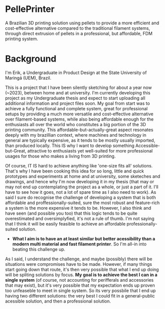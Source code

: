 # PellePrinter
A Brazilian 3D printing solution using pellets to provide a more efficient and cost-effective alternative compared to the traditional filament systems, through direct extrusion of pellets in a professional, but affordable, FDM printing system.

# Background

I'm Erik, a Undergraduate in Product Design at the State University of Maringá (UEM), Brazil.

This is a project that I have been silently sketching for about a year now (~2023), between home and at university. I'm currently developing this project as my Undergraduate thesis and expect to start uploading all additional information and project files soon. My goal from start was to achieve a fully functional and complete system, great for professional setups by providing a much more versatile and cost-effective alternative over filament-based systems, while also being affordable enough for the enthusiasts all over the world who constitutes a big portion of the 3D printing community. This affordable-but-actually-great aspect resonates deeply with my brazillian context, where machines and technology in general are typically expensive, as it tends to be mostly usually imported, than produced locally. This IS why I want to develop something Accessible-but-Great, attractive to enthusiasts yet well-suited for more professional usages for those who makes a living from 3D printing.

Of course, IT IS hard to achieve anything like 'one-size fits all' solutions. That's why I have been cooking this idea for so long, little and quick prototypes and experiments at home and at university, some sketeches and drawings, and hence why I'm now developing it in my thesis (that may or may not end up contemplating the project as a whole, or just a part of it. I'll have to see how it goes, not a lot of spare time as I also need to work). As said I sure do recognise the challenge of developing a system that is both affordable and proffessionally-suited, sure the most robust and feature-rich a system is the more expensive it tends to be. However, I also think and have seen (and possible you too) that this logic tends to be quite overestimated and oversimplyfied, it's not a rule of thumb. I'm not saying that I think it will be easily feasible to achieve an affordable professionally-suited solution.

- <b>What I aim is to have an at least similar but better acessibility than a modern multi material and fast filament printer</b>. So I'm all-in into beating this challenge up.
  
As I said, I understand the challenge, and maybe (possibly) there will be situations were compromises have to be made. However, if many things start going down that route, it's then very possible that what I end up doing will be spliting solutions by focus. <b>My goal is to achieve the best I can in a single system</b> (of course, not accounting for perifferals and accessories that may exist), but it's very possible that my expectation ends up proven too unfeaseble to meet in single system. So its very possbile that I end up having two different solutions: the very best I could fit in a general-public acessible solution, and then a professional solution.
